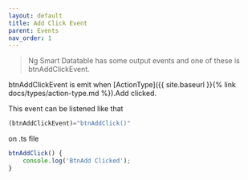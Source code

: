 ```yaml
---
layout: default
title: Add Click Event
parent: Events
nav_order: 1
---
```


> Ng Smart Datatable has some output events and one of these is btnAddClickEvent.

btnAddClickEvent is emit when [ActionType]({{ site.baseurl }}{% link docs/types/action-type.md %}).Add clicked.

This event can be listened like that

```javascript
(btnAddClickEvent)="btnAddClick()"
```

on .ts file

```javascript
btnAddClick() {
    console.log('BtnAdd Clicked');
}
```
